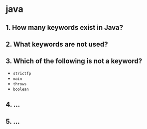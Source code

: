 # java

## 1. How many keywords exist in Java?

## 2. What keywords are not used?

## 3. Which of the following is not a keyword?

* `strictfp`
* `main`
* `throws`
* `boolean`

## 4. ...


## 5. ...

